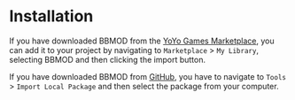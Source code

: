 # Installation
If you have downloaded BBMOD from the [YoYo Games Marketplace](https://marketplace.yoyogames.com/), you can add it to your project by navigating to `Marketplace` > `My Library`, selecting BBMOD and then clicking the import button.

If you have downloaded BBMOD from [GitHub](https://github.com/blueburn-cz/BBMOD/releases), you have to navigate to `Tools` > `Import Local Package` and then select the package from your computer.
